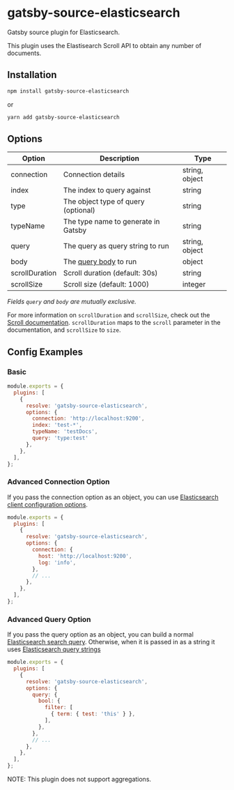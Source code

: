 # gatsby-source-elasticsearch

Gatsby source plugin for Elasticsearch.

This plugin uses the Elastisearch Scroll API to obtain any number of documents.

## Installation

```sh
npm install gatsby-source-elasticsearch
```

or

```sh
yarn add gatsby-source-elasticsearch
```

## Options

| Option | Description | Type |
| --- | --- | --- |
| connection | Connection details | string, object |
| index | The index to query against | string |
| type | The object type of query (optional) | string |
| typeName | The type name to generate in Gatsby | string |
| query | The query as query string to run | string, object |
| body | The [query body](https://www.elastic.co/guide/en/elasticsearch/reference/current/search-request-body.html) to run | object |
| scrollDuration | Scroll duration (default: 30s) | string |
| scrollSize | Scroll size (default: 1000) | integer |

*Fields `query` and `body` are mutually exclusive.*

For more information on `scrollDuration` and `scrollSize`, check out the [Scroll documentation](https://www.elastic.co/guide/en/elasticsearch/reference/current/search-request-scroll.html). `scrollDuration` maps to the `scroll` parameter in the documentation, and `scrollSize` to `size`.

## Config Examples

### Basic

```js
module.exports = {
  plugins: [
    {
      resolve: 'gatsby-source-elasticsearch',
      options: {
        connection: 'http://localhost:9200',
        index: 'test-*',
        typeName: 'testDocs',
        query: 'type:test'
      },
    },
  ],
};
```

### Advanced Connection Option

If you pass the connection option as an object, you can use [Elasticsearch client configuration options](https://www.elastic.co/guide/en/elasticsearch/client/javascript-api/current/configuration.html).

```js
module.exports = {
  plugins: [
    {
      resolve: 'gatsby-source-elasticsearch',
      options: {
        connection: {
          host: 'http://localhost:9200',
          log: 'info',
        },
        // ...
      },
    },
  ],
};
```

### Advanced Query Option

If you pass the query option as an object, you can build a normal [Elasticsearch search query](https://www.elastic.co/guide/en/elasticsearch/client/javascript-api/current/api-reference.html#api-search). Otherwise, when it is passed in as a string it uses [Elasticsearch query strings](https://www.elastic.co/guide/en/elasticsearch/reference/current/search-uri-request.html)

```js
module.exports = {
  plugins: [
    {
      resolve: 'gatsby-source-elasticsearch',
      options: {
        query: {
          bool: {
            filter: [
              { term: { test: 'this' } },
            ],
          },
        },
        // ...
      },
    },
  ],
};
```

NOTE: This plugin does not support aggregations.
